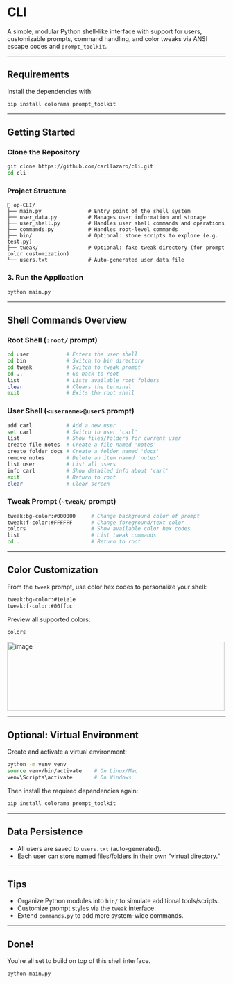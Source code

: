# CLI 

A simple, modular Python shell-like interface with support for users, customizable prompts, command handling, and color tweaks via ANSI escape codes and `prompt_toolkit`.

---

## Requirements

Install the dependencies with:

```bash
pip install colorama prompt_toolkit
```

---

## Getting Started

### Clone the Repository

```bash
git clone https://github.com/carllazaro/cli.git
cd cli
```

### Project Structure

```plaintext
📁 op-CLI/
├── main.py               # Entry point of the shell system
├── user_data.py          # Manages user information and storage
├── user_shell.py         # Handles user shell commands and operations
├── commands.py           # Handles root-level commands
├── bin/                  # Optional: store scripts to explore (e.g. test.py)
├── tweak/                # Optional: fake tweak directory (for prompt color customization)
└── users.txt             # Auto-generated user data file
```

### 3. Run the Application

```bash
python main.py
```

---

## Shell Commands Overview

### Root Shell (`:root/` prompt)

```bash
cd user            # Enters the user shell
cd bin             # Switch to bin directory
cd tweak           # Switch to tweak prompt
cd ..              # Go back to root
list               # Lists available root folders
clear              # Clears the terminal
exit               # Exits the root shell
```

### User Shell (`<username>@user$` prompt)

```bash
add carl           # Add a new user
set carl           # Switch to user 'carl'
list               # Show files/folders for current user
create file notes  # Create a file named 'notes'
create folder docs # Create a folder named 'docs'
remove notes       # Delete an item named 'notes'
list user          # List all users
info carl          # Show detailed info about 'carl'
exit               # Return to root
clear              # Clear screen
```

### Tweak Prompt (`~tweak/` prompt)

```bash
tweak:bg-color:#000000     # Change background color of prompt
tweak:f-color:#FFFFFF      # Change foreground/text color
colors                     # Show available color hex codes
list                       # List tweak commands
cd ..                      # Return to root
```

---

## Color Customization

From the `tweak` prompt, use color hex codes to personalize your shell:

```bash
tweak:bg-color:#1e1e1e
tweak:f-color:#00ffcc
```

Preview all supported colors:

```bash
colors
```
<div>
  <img width="501" height="158" alt="image" src="https://github.com/user-attachments/assets/c1077bf3-2ef6-421f-8150-f9268b8cdc45" />
</div>

---

## Optional: Virtual Environment

Create and activate a virtual environment:

```bash
python -m venv venv
source venv/bin/activate    # On Linux/Mac
venv\Scripts\activate       # On Windows
```

Then install the required dependencies again:

```bash
pip install colorama prompt_toolkit
```

---

## Data Persistence

- All users are saved to `users.txt` (auto-generated).
- Each user can store named files/folders in their own "virtual directory."

---

## Tips

- Organize Python modules into `bin/` to simulate additional tools/scripts.
- Customize prompt styles via the `tweak` interface.
- Extend `commands.py` to add more system-wide commands.

---

## Done!

You're all set to build on top of this shell interface.
```bash
python main.py
```


